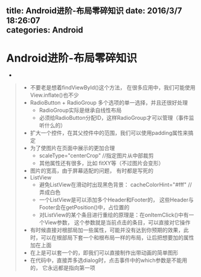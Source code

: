 title: Android进阶-布局零碎知识
date: 2016/3/7 18:26:07    
categories: Android
---

# Android进阶-布局零碎知识 #

-
>- 不要老是想着findViewById()这个方法， 在很多应用中，我们可能使用View.inflate()也不少
>- RadioButton + RadioGroup 多个选项的单一选择，并且还很好处理
>    - RadioGroup实际是继承自线性布局
>    - 必须给RadioButton分配ID，这样RadioGroup才可以管理（事件监听什么的）
>- 扩大一个控件，在其父控件中的范围，我们可以使用padding属性来搞定
>- 为了使图片在页面中展示的更加合理
>    - scaleType="centerCrop"  //指定图片从中部裁剪
>    - 其他属性还有很多，比如 fitXY等（不过图片会变形）
>- 图片的宽高，由于屏幕适配的问题， 有时都是写死的
>- ListView
>    - 避免ListView在滑动时出现黑色背景： cacheColorHint="#fff" //弄成白色
>    - 一个ListView是可以添加多个Header和Footer的， 这些Header与Footer会在getPosition()中，占位置的
>    - 对ListView的某个条目进行重绘的原理是：在onItemClick()中有一个View参数， 这个参数就是当前点击的条目，可以直接对它操作
>- 有时候直接对根部局加一些属性，可能并没有达到你预期的效果，此时，可以在根部局下套一个和根布局一样的布局，让后把想要加的属性加在上面
>- 在<shape/>上是可以套一个<rotate/>的，即我们可以直接制作出带动画的简单图形
>- 在代码中，直接弄多选dialog时，点击事件中的which参数是不能用的， 它永远都是指向第一项